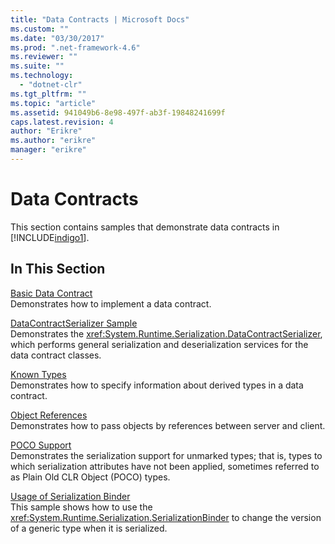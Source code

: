 ```yaml
---
title: "Data Contracts | Microsoft Docs"
ms.custom: ""
ms.date: "03/30/2017"
ms.prod: ".net-framework-4.6"
ms.reviewer: ""
ms.suite: ""
ms.technology: 
  - "dotnet-clr"
ms.tgt_pltfrm: ""
ms.topic: "article"
ms.assetid: 941049b6-8e98-497f-ab3f-19848241699f
caps.latest.revision: 4
author: "Erikre"
ms.author: "erikre"
manager: "erikre"
---
```

# Data Contracts
This section contains samples that demonstrate data contracts in [!INCLUDE[indigo1](../../../../includes/indigo1-md.md)].  
  
## In This Section  
 [Basic Data Contract](../../../../docs/framework/wcf/samples/basic-data-contract.md)  
 Demonstrates how to implement a data contract.  
  
 [DataContractSerializer Sample](../../../../docs/framework/wcf/samples/datacontractserializer-sample.md)  
 Demonstrates the <xref:System.Runtime.Serialization.DataContractSerializer>, which performs general serialization and deserialization services for the data contract classes.  
  
 [Known Types](../../../../docs/framework/wcf/samples/known-types.md)  
 Demonstrates how to specify information about derived types in a data contract.  
  
 [Object References](../../../../docs/framework/wcf/samples/object-references.md)  
 Demonstrates how to pass objects by references between server and client.  
  
 [POCO Support](../../../../docs/framework/wcf/samples/poco-support.md)  
 Demonstrates the serialization support for unmarked types; that is, types to which serialization attributes have not been applied, sometimes referred to as Plain Old CLR Object (POCO) types.  
  
 [Usage of Serialization Binder](../../../../docs/framework/wcf/samples/usage-of-serialization-binder.md)  
 This sample shows how to use the <xref:System.Runtime.Serialization.SerializationBinder> to change the version of a generic type when it is serialized.